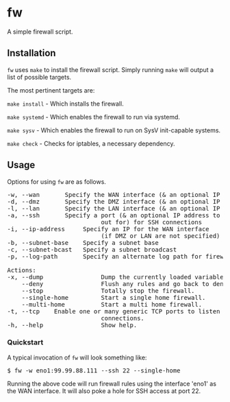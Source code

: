 # fw  

A simple firewall script.


## Installation

`fw` uses `make` to install the firewall script.  Simply running `make` will 
output a list of possible targets.


The most pertinent targets are:

`make install` - Which installs the firewall.

`make systemd` - Which enables the firewall to run via systemd.

`make sysv` - Which enables the firewall to run on SysV init-capable systems.

`make check` - Checks for iptables, a necessary dependency.


## Usage 

Options for using `fw` are as follows.

<pre>
-w, --wan <arg:[ip]>      Specify the WAN interface (& an optional IP address)
-d, --dmz <arg:[ip]>      Specify the DMZ interface (& an optional IP address)
-l, --lan <arg:[ip]>      Specify the LAN interface (& an optional IP address)
-a, --ssh <arg:[ip]>      Specify a port (& an optional IP address to listen 
                          out for) for SSH connections
-i, --ip-address <arg>    Specify an IP for the WAN interface 
                          (if DMZ or LAN are not specified)
-b, --subnet-base <arg>   Specify a subnet base
-c, --subnet-bcast <arg>  Specify a subnet broadcast
-p, --log-path <arg>      Specify an alternate log path for firewall messages 

Actions:
-x, --dump                Dump the currently loaded variables 
    --deny                Flush any rules and go back to deny-by-default policy.
    --stop                Totally stop the firewall.
    --single-home         Start a single home firewall.
    --multi-home          Start a multi home firewall.
-t, --tcp <arg1...argN>   Enable one or many generic TCP ports to listen for 
                          connections.
-h, --help                Show help.
</pre>


### Quickstart

A typical invocation of `fw` will look something like:

<pre>
$ fw -w eno1:99.99.88.111 --ssh 22 --single-home
</pre>

Running the above code will run firewall rules using the interface 'eno1' as
the WAN interface.  It will also poke a hole for SSH access at port 22.


